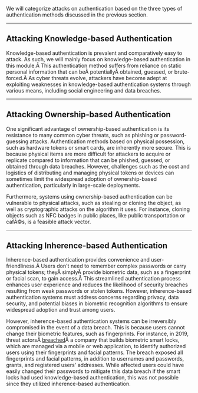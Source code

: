 ﻿We will categorize attacks on authentication based on the three types of authentication methods discussed in the previous section.

---

## Attacking Knowledge-based Authentication

Knowledge-based authentication is prevalent and comparatively easy to attack. As such, we will mainly focus on knowledge-based authentication in this module.Â This authentication method suffers from reliance on static personal information that can beÂ potentiallyÂ obtained, guessed, or brute-forced.Â As cyber threats evolve, attackers have become adept at exploiting weaknesses in knowledge-based authentication systems through various means, including social engineering and data breaches.

---

## Attacking Ownership-based Authentication

One significant advantage of ownership-based authentication is its resistance to many common cyber threats, such as phishing or password-guessing attacks. Authentication methods based on physical possession, such as hardware tokens or smart cards, are inherently more secure. This is because physical items are more difficult for attackers to acquire or replicate compared to information that can be phished, guessed, or obtained through data breaches. However, challenges such as the cost and logistics of distributing and managing physical tokens or devices can sometimes limit the widespread adoption of ownership-based authentication, particularly in large-scale deployments.

Furthermore, systems using ownership-based authentication can be vulnerable to physical attacks, such as stealing or cloning the object, as well as cryptographic attacks on the algorithm it uses. For instance, cloning objects such as NFC badges in public places, like public transportation or cafÃ©s, is a feasible attack vector.

---

## Attacking Inherence-based Authentication

Inherence-based authentication provides convenience and user-friendliness.Â Users don't need to remember complex passwords or carry physical tokens; theyÂ simplyÂ provide biometric data, such as a fingerprint or facial scan, to gain access.Â This streamlined authentication process enhances user experience and reduces the likelihood of security breaches resulting from weak passwords or stolen tokens. However, inherence-based authentication systems must address concerns regarding privacy, data security, and potential biases in biometric recognition algorithms to ensure widespread adoption and trust among users.

However, inherence-based authentication systems can be irreversibly compromised in the event of a data breach. This is because users cannot change their biometric features, such as fingerprints. For instance, in 2019, threat actorsÂ [breached](https://www.vpnmentor.com/blog/report-biostar2-leak/)Â a company that builds biometric smart locks, which are managed via a mobile or web application, to identify authorized users using their fingerprints and facial patterns. The breach exposed all fingerprints and facial patterns, in addition to usernames and passwords, grants, and registered users' addresses. While affected users could have easily changed their passwords to mitigate this data breach if the smart locks had used knowledge-based authentication, this was not possible since they utilized inherence-based authentication.

